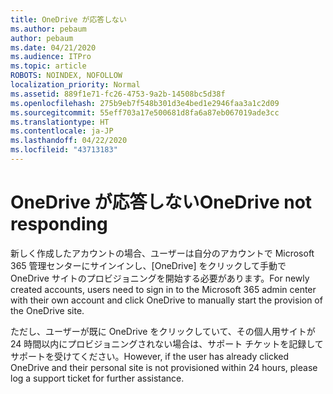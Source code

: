 ```yaml
---
title: OneDrive が応答しない
ms.author: pebaum
author: pebaum
ms.date: 04/21/2020
ms.audience: ITPro
ms.topic: article
ROBOTS: NOINDEX, NOFOLLOW
localization_priority: Normal
ms.assetid: 889f1e71-fc26-4753-9a2b-14508bc5d38f
ms.openlocfilehash: 275b9eb7f548b301d3e4bed1e2946faa3a1c2d09
ms.sourcegitcommit: 55eff703a17e500681d8fa6a87eb067019ade3cc
ms.translationtype: HT
ms.contentlocale: ja-JP
ms.lasthandoff: 04/22/2020
ms.locfileid: "43713183"
---
```

# <a name="onedrive-not-responding"></a><span data-ttu-id="51458-102">OneDrive が応答しない</span><span class="sxs-lookup"><span data-stu-id="51458-102">OneDrive not responding</span></span>

<span data-ttu-id="51458-103">新しく作成したアカウントの場合、ユーザーは自分のアカウントで Microsoft 365 管理センターにサインインし、[OneDrive] をクリックして手動で OneDrive サイトのプロビジョニングを開始する必要があります。</span><span class="sxs-lookup"><span data-stu-id="51458-103">For newly created accounts, users need to sign in to the Microsoft 365 admin center with their own account and click OneDrive to manually start the provision of the OneDrive site.</span></span>
  
<span data-ttu-id="51458-104">ただし、ユーザーが既に OneDrive をクリックしていて、その個人用サイトが 24 時間以内にプロビジョニングされない場合は、サポート チケットを記録してサポートを受けてください。</span><span class="sxs-lookup"><span data-stu-id="51458-104">However, if the user has already clicked OneDrive and their personal site is not provisioned within 24 hours, please log a support ticket for further assistance.</span></span>
  

